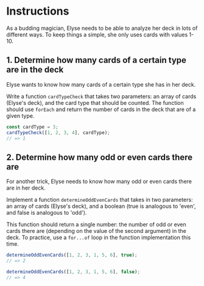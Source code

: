 # Instructions

As a budding magician, Elyse needs to be able to analyze her deck in lots of different ways.
To keep things a simple, she only uses cards with values 1-10.

## 1. Determine how many cards of a certain type are in the deck

Elyse wants to know how many cards of a certain type she has in her deck.

Write a function `cardTypeCheck` that takes two parameters: an array of cards (Elyse's deck), and the card type that should be counted.
The function should use `forEach` and return the number of cards in the deck that are of a given type.

```javascript
const cardType = 3;
cardTypeCheck([1, 2, 3, 4], cardType);
// => 1
```

## 2. Determine how many odd or even cards there are

For another trick, Elyse needs to know how many odd or even cards there are in her deck.

Implement a function `determineOddEvenCards` that takes in two parameters: an array of cards (Elyse's deck), and a boolean (true is analogous to 'even', and false is analogous to 'odd').

This function should return a single number: the number of odd or even cards there are (depending on the value of the second argument) in the deck.
To practice, use a `for...of` loop in the function implementation this time.

```javascript
determineOddEvenCards([1, 2, 3, 1, 5, 6], true);
// => 2

determineOddEvenCards([1, 2, 3, 1, 5, 6], false);
// => 4
```
